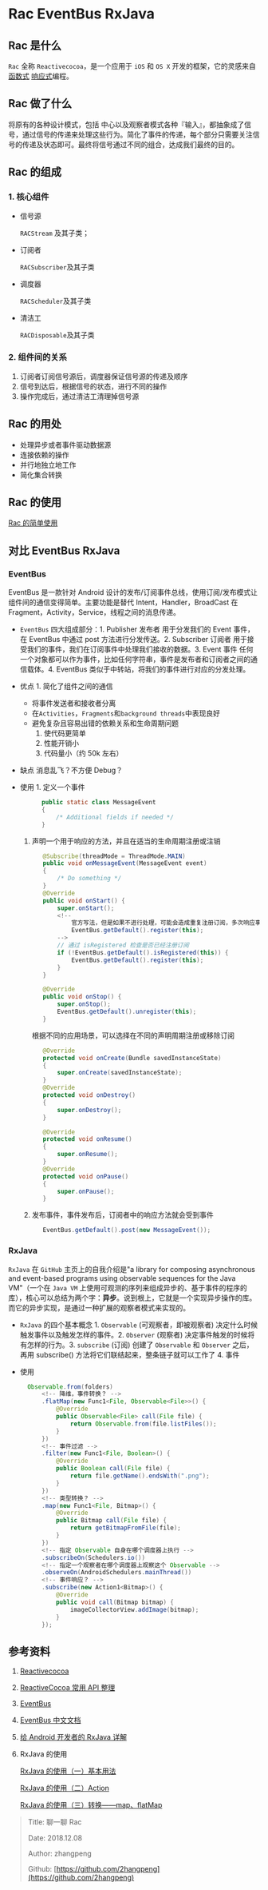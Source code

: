 # Rac EventBus RxJava

## Rac 是什么

`Rac` 全称 `Reactivecocoa`，是一个应用于 `iOS` 和 `OS X` 开发的框架，它的灵感来自[函数式](https://baike.baidu.com/item/%E5%87%BD%E6%95%B0%E5%BC%8F%E7%BC%96%E7%A8%8B) [响应式](https://baike.baidu.com/item/%E5%93%8D%E5%BA%94%E5%BC%8F%E7%BC%96%E7%A8%8B)编程。

## Rac 做了什么

将原有的各种设计模式，包括 中心以及观察者模式各种『输入』，都抽象成了信号，通过信号的传递来处理这些行为。简化了事件的传递，每个部分只需要关注信号的传递及状态即可。最终将信号通过不同的组合，达成我们最终的目的。

## Rac 的组成

### 1. 核心组件

* 信号源

  `RACStream` 及其子类；

* 订阅者

  `RACSubscriber`及其子类

* 调度器

  `RACScheduler`及其子类

* 清洁工

  `RACDisposable`及其子类

### 2. 组件间的关系

1. 订阅者订阅信号源后，调度器保证信号源的传递及顺序
2. 信号到达后，根据信号的状态，进行不同的操作
3. 操作完成后，通过清洁工清理掉信号源

## Rac 的用处

* 处理异步或者事件驱动数据源
* 连接依赖的操作
* 并行地独立地工作
* 简化集合转换

## Rac 的使用

[Rac 的简单使用](https://github.com/2hangpeng/RacDemo)

## 对比 EventBus RxJava

### EventBus

EventBus 是一款针对 Android 设计的发布/订阅事件总线，使用订阅/发布模式让组件间的通信变得简单。主要功能是替代 Intent，Handler，BroadCast 在 Fragment，Activity，Service，线程之间的消息传递。

* `EventBus` 四大组成部分：1. Publisher 发布者 用于分发我们的 Event 事件，在 EventBus 中通过 post 方法进行分发传送。2. Subscriber 订阅者 用于接受我们的事件，我们在订阅事件中处理我们接收的数据。3. Event 事件 任何一个对象都可以作为事件，比如任何字符串，事件是发布者和订阅者之间的通信载体。4. EventBus 类似于中转站，将我们的事件进行对应的分发处理。
* 优点 1. 简化了组件之间的通信
  * 将事件发送者和接收者分离
  * 在`Activities`，`Fragments`和`background threads`中表现良好
  * 避免复杂且容易出错的依赖关系和生命周期问题
    1. 使代码更简单
    2. 性能开销小
    3. 代码量小（约 50k 左右）
* 缺点 消息乱飞？不方便 Debug？
* 使用 1. 定义一个事件

  ```java
        public static class MessageEvent
        {
            /* Additional fields if needed */
        }
  ```

  1. 声明一个用于响应的方法，并且在适当的生命周期注册或注销

     ```java
        @Subscribe(threadMode = ThreadMode.MAIN)
        public void onMessageEvent(MessageEvent event)
        {
            /* Do something */
        }
        @Override
        public void onStart() {
            super.onStart();
            <!--
                官方写法，但是如果不进行处理，可能会造成重复注册订阅，多次响应事件
                EventBus.getDefault().register(this);
            -->
            // 通过 isRegistered 检查是否已经注册订阅
            if (!EventBus.getDefault().isRegistered(this)) {
                EventBus.getDefault().register(this);
            }
        }

        @Override
        public void onStop() {
            super.onStop();
            EventBus.getDefault().unregister(this);
        }
     ```

     根据不同的应用场景，可以选择在不同的声明周期注册或移除订阅

     ```java
        @Override
        protected void onCreate(Bundle savedInstanceState)
        {
            super.onCreate(savedInstanceState);
        }
        @Override
        protected void onDestroy()
        {
            super.onDestroy();
        }

        @Override
        protected void onResume()
        {
            super.onResume();
        }
        @Override
        protected void onPause()
        {
            super.onPause();
        }
     ```

  2. 发布事件，事件发布后，订阅者中的响应方法就会受到事件

     ```java
        EventBus.getDefault().post(new MessageEvent());
     ```

### RxJava

`RxJava` 在 `GitHub` 主页上的自我介绍是"a library for composing asynchronous and event-based programs using observable sequences for the Java VM"（一个在 `Java VM` 上使用可观测的序列来组成异步的、基于事件的程序的库），核心可以总结为两个字：**异步**。说到根上，它就是一个实现异步操作的库。而它的异步实现，是通过一种扩展的观察者模式来实现的。

* `RxJava` 的四个基本概念 1. `Observable` (可观察者，即被观察者) 决定什么时候触发事件以及触发怎样的事件。2. `Observer` (观察者) 决定事件触发的时候将有怎样的行为。3. `subscribe` (订阅) 创建了 `Observable` 和 `Observer` 之后，再用 subscribe() 方法将它们联结起来，整条链子就可以工作了 4. 事件
* 使用

  ```java
    Observable.from(folders)
        <!-- 降维，事件转换？ -->
        .flatMap(new Func1<File, Observable<File>>() {
            @Override
            public Observable<File> call(File file) {
                return Observable.from(file.listFiles());
            }
        })
        <!-- 事件过滤 -->
        .filter(new Func1<File, Boolean>() {
            @Override
            public Boolean call(File file) {
                return file.getName().endsWith(".png");
            }
        })
        <!-- 类型转换？ -->
        .map(new Func1<File, Bitmap>() {
            @Override
            public Bitmap call(File file) {
                return getBitmapFromFile(file);
            }
        })
        <!-- 指定 Observable 自身在哪个调度器上执行 -->
        .subscribeOn(Schedulers.io())
        <!-- 指定一个观察者在哪个调度器上观察这个 Observable -->
        .observeOn(AndroidSchedulers.mainThread())
        <!-- 事件响应？ -->
        .subscribe(new Action1<Bitmap>() {
            @Override
            public void call(Bitmap bitmap) {
                imageCollectorView.addImage(bitmap);
            }
        });
  ```

## 参考资料

1. [Reactivecocoa](https://github.com/ReactiveCocoa/ReactiveObjC)
2. [ReactiveCocoa 常用 API 整理](https://juejin.im/post/578f49fa5bbb50005b95fb80)
3. [EventBus](https://github.com/greenrobot/EventBus)
4. [EventBus 中文文档](https://juejin.im/entry/5a91a02d6fb9a06340522ac0)
5. [给 Android 开发者的 RxJava 详解](https://gank.io/post/560e15be2dca930e00da1083)
6. RxJava 的使用

   [RxJava 的使用（一）基本用法](https://www.jianshu.com/p/19cac3c5b106)

   [RxJava 的使用（二）Action](https://www.jianshu.com/p/c7a995f3763c)

   [RxJava 的使用（三）转换——map、flatMap](https://www.jianshu.com/p/52cd2d514528)

> Title: 聊一聊 Rac
>
> Date: 2018.12.08
>
> Author: zhangpeng
>
> Github: [https://github.com/2hangpeng](https://github.com/2hangpeng)
